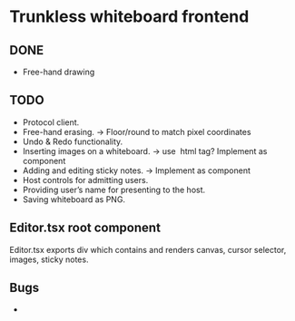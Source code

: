 # Trunkless whiteboard frontend
## DONE
* Free-hand drawing

## TODO
* Protocol client.
* Free-hand erasing. -> Floor/round to match pixel coordinates
* Undo & Redo functionality.
* Inserting images on a whiteboard. -> use <Img> html tag? Implement as component
* Adding and editing sticky notes. -> Implement as component
* Host controls for admitting users. 
* Providing user’s name for presenting to the host. 
* Saving whiteboard as PNG.

## Editor.tsx root component
Editor.tsx exports div which contains and renders canvas, cursor selector, images, sticky notes.

## Bugs
* 
